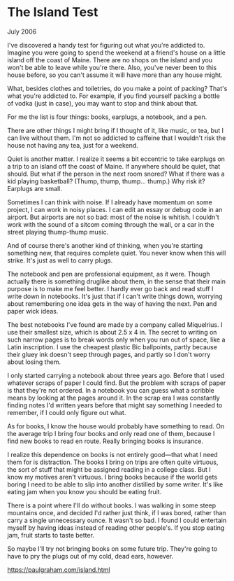 # The Island Test

July 2006

I've discovered a handy test for figuring out what you're addicted to. Imagine you were going to spend the weekend at a friend's house on a little island off the coast of Maine. There are no shops on the island and you won't be able to leave while you're there. Also, you've never been to this house before, so you can't assume it will have more than any house might.

What, besides clothes and toiletries, do you make a point of packing? That's what you're addicted to. For example, if you find yourself packing a bottle of vodka (just in case), you may want to stop and think about that.

For me the list is four things: books, earplugs, a notebook, and a pen.

There are other things I might bring if I thought of it, like music, or tea, but I can live without them. I'm not so addicted to caffeine that I wouldn't risk the house not having any tea, just for a weekend.

Quiet is another matter. I realize it seems a bit eccentric to take earplugs on a trip to an island off the coast of Maine. If anywhere should be quiet, that should. But what if the person in the next room snored? What if there was a kid playing basketball? (Thump, thump, thump... thump.) Why risk it? Earplugs are small.

Sometimes I can think with noise. If I already have momentum on some project, I can work in noisy places. I can edit an essay or debug code in an airport. But airports are not so bad: most of the noise is whitish. I couldn't work with the sound of a sitcom coming through the wall, or a car in the street playing thump-thump music.

And of course there's another kind of thinking, when you're starting something new, that requires complete quiet. You never know when this will strike. It's just as well to carry plugs.

The notebook and pen are professional equipment, as it were. Though actually there is something druglike about them, in the sense that their main purpose is to make me feel better. I hardly ever go back and read stuff I write down in notebooks. It's just that if I can't write things down, worrying about remembering one idea gets in the way of having the next. Pen and paper wick ideas.

The best notebooks I've found are made by a company called Miquelrius. I use their smallest size, which is about 2.5 x 4 in. The secret to writing on such narrow pages is to break words only when you run out of space, like a Latin inscription. I use the cheapest plastic Bic ballpoints, partly because their gluey ink doesn't seep through pages, and partly so I don't worry about losing them.

I only started carrying a notebook about three years ago. Before that I used whatever scraps of paper I could find. But the problem with scraps of paper is that they're not ordered. In a notebook you can guess what a scribble means by looking at the pages around it. In the scrap era I was constantly finding notes I'd written years before that might say something I needed to remember, if I could only figure out what.

As for books, I know the house would probably have something to read. On the average trip I bring four books and only read one of them, because I find new books to read en route. Really bringing books is insurance.

I realize this dependence on books is not entirely good—that what I need them for is distraction. The books I bring on trips are often quite virtuous, the sort of stuff that might be assigned reading in a college class. But I know my motives aren't virtuous. I bring books because if the world gets boring I need to be able to slip into another distilled by some writer. It's like eating jam when you know you should be eating fruit.

There is a point where I'll do without books. I was walking in some steep mountains once, and decided I'd rather just think, if I was bored, rather than carry a single unnecessary ounce. It wasn't so bad. I found I could entertain myself by having ideas instead of reading other people's. If you stop eating jam, fruit starts to taste better.

So maybe I'll try not bringing books on some future trip. They're going to have to pry the plugs out of my cold, dead ears, however.

https://paulgraham.com/island.html
